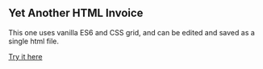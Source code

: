## Yet Another HTML Invoice
This one uses vanilla ES6 and CSS grid, and can be edited and saved as a single html file.

[Try it here](https://jleopore.github.io/Portable-Invoice/Portable-Invoice.html)
